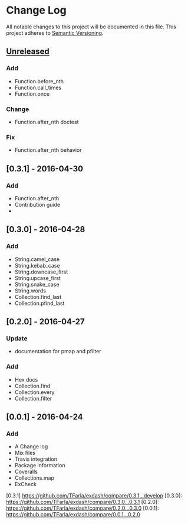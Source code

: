 # Change Log
All notable changes to this project will be documented in this file.
This project adheres to [Semantic Versioning](http://semver.org/).

## [Unreleased]
### Add
- Function.before_nth
- Function.call_times
- Function.once

### Change
- Function.after_nth doctest

### Fix
- Function.after_nth behavior

## [0.3.1] - 2016-04-30
### Add
- Function.after_nth
- Contribution guide
-
## [0.3.0] - 2016-04-28
### Add
- String.camel_case
- String.kebab_case
- String.downcase_first
- String.upcase_first
- String.snake_case
- String.words
- Collection.find_last
- Collection.pfind_last

## [0.2.0] - 2016-04-27
### Update
- documentation for pmap and pfilter

### Add
- Hex docs
- Collection.find
- Collection.every
- Collection.filter

## [0.0.1] - 2016-04-24
### Add
- A Change log
- Mix files
- Travis integration
- Package information
- Coveralls
- Collections.map
- ExCheck

[Unreleased]: https://github.com/TFarla/exdash/compare/master...develop
[0.3.1] https://github.com/TFarla/exdash/compare/0.3.1...develop
[0.3.0]: https://github.com/TFarla/exdash/compare/0.3.0...0.3.1
[0.2.0]: https://github.com/TFarla/exdash/compare/0.2.0...0.3.0
[0.0.1]: https://github.com/TFarla/exdash/compare/0.0.1...0.2.0
